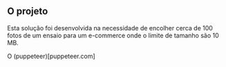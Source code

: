 ## O projeto
Esta solução foi desenvolvida na necessidade de encolher cerca de 100 fotos de um ensaio para um e-commerce onde o limite de tamanho são 10 MB.

O (puppeteer)[puppeteer.com]